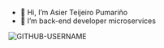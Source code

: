 - 👋 Hi, I’m Asier Teijeiro Pumariño
- 🌱 I’m back-end developer microservices
<p align="left"> <img src="https://komarev.com/ghpvc/?username=Asiertp&label=Profile%20views&color=ce9927&style=flat" alt="GITHUB-USERNAME" /> </p>

